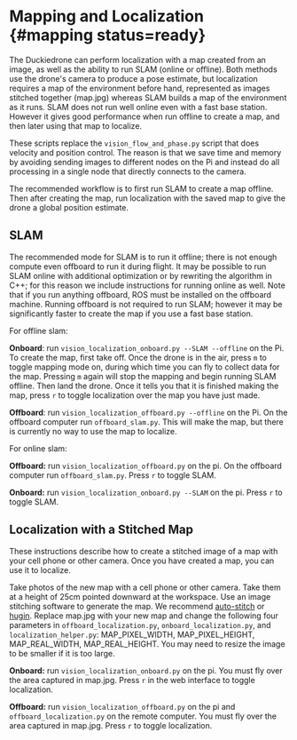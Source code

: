 # Mapping and Localization {#mapping status=ready}

The Duckiedrone can perform localization with a map created from an
image, as well as the ability to run SLAM (online or offline).  Both
methods use the drone's camera to produce a pose estimate, but
localization requires a map of the environment before hand,
represented as images stitched together (map.jpg) whereas SLAM builds
a map of the environment as it runs. SLAM does not run well online
even with a fast base station. However it gives good performance when
run offline to create a map, and then later using that map to
localize. 

These scripts replace the `vision_flow_and_phase.py` script that does
velocity and position control.  The reason is that we save time and
memory by avoiding sending images to different nodes on the Pi and
instead do all processing in a single node that directly connects to
the camera.

The recommended workflow is to first run SLAM to create a map offline.
Then after creating the map, run localization with the saved map to
give the drone a global position estimate. 

## SLAM

The recommended mode for SLAM is to run it offline; there is not
enough compute even offboard to run it during flight.  It may be
possible to run SLAM online with additional optimization or by
rewriting the algorithm in C++; for this reason we include
instructions for running online as well.  Note that if you run
anything offboard, ROS must be installed on the offboard machine.
Running offboard is not required to run SLAM; however it may be
significantly faster to create the map if you use a fast base station.

For offline slam:

**Onboard**: run `vision_localization_onboard.py --SLAM --offline` on
  the Pi. To create the map, first take off.  Once the drone is in the air,
press `m` to toggle mapping mode on, during which time you can fly to
collect data for the map. Pressing `m` again will stop the mapping and
begin running SLAM offline.  Then land the drone.  Once it tells you
that it is finished making the map, press `r` to toggle localization
over the map you have just made.  


**Offboard**: run `vision_localization_offboard.py --offline` on the
  Pi. On the offboard computer run `offboard_slam.py`.  This will make
  the map, but there is currently no way to use the map to localize.


For online slam:

**Offboard:** run `vision_localization_offboard.py` on the pi. On the
  offboard computer run `offboard_slam.py`. Press `r` to toggle SLAM.

**Onboard:** run `vision_localization_onboard.py --SLAM` on the
  pi. Press `r` to toggle SLAM.


<!--
 Once the map has been created, you can use it to localize by running:
  `vision_localization_onboard.py --SLAM --offline --read [name of map
  file]`. Press `r` to toggle localization as if you were running the
  normal localization code.
-->


## Localization with a Stitched Map

These instructions describe how to create a stitched image of a map
with your cell phone or other camera.  Once you have created a map,
you can use it to localize.

Take photos of the new map with a cell phone or other camera. Take
  them at a height of $25\mbox{cm}$ pointed downward at the workspace.
  Use an image stitching software to generate the map. We recommend
  [auto-stitch](http://matthewalunbrown.com/autostitch/autostitch.html)
  or [hugin](http://hugin.sourceforge.net/). Replace map.jpg with your
  new map and change the following four parameters in
  `offboard_localization.py`, `onboard_localization.py`, and
  `localization_helper.py`: MAP_PIXEL_WIDTH, MAP_PIXEL_HEIGHT,
  MAP_REAL_WIDTH, MAP_REAL_HEIGHT. You may need to resize the image to
  be smaller if it is too large.


**Onboard:** run `vision_localization_onboard.py` on the pi. You must fly over the area captured in map.jpg. Press `r` in the web interface to toggle localization.

**Offboard:** run `vision_localization_offboard.py` on the pi and `offboard_localization.py` on the remote computer. You must fly over the area captured in map.jpg. Press `r` to toggle localization.


